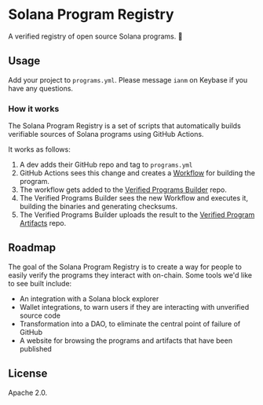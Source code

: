 # Solana Program Registry

A verified registry of open source Solana programs. 🚀

## Usage

Add your project to `programs.yml`. Please message `ianm` on Keybase if you have any questions.

### How it works

The Solana Program Registry is a set of scripts that automatically builds verifiable sources of Solana programs using GitHub Actions.

It works as follows:

1. A dev adds their GitHub repo and tag to `programs.yml`
2. GitHub Actions sees this change and creates a [Workflow](https://docs.github.com/en/actions/learn-github-actions/understanding-github-actions#understanding-the-workflow-file) for building the program.
3. The workflow gets added to the [Verified Programs Builder](https://github.com/DeployDAO/verified-programs-builder) repo.
4. The Verified Programs Builder sees the new Workflow and executes it, building the binaries and generating checksums.
5. The Verified Programs Builder uploads the result to the [Verified Program Artifacts](https://github.com/DeployDAO/verified-program-artifacts) repo.

## Roadmap

The goal of the Solana Program Registry is to create a way for people to easily verify the programs they interact with on-chain. Some tools we'd like to see built include:

- An integration with a Solana block explorer
- Wallet integrations, to warn users if they are interacting with unverified source code
- Transformation into a DAO, to eliminate the central point of failure of GitHub
- A website for browsing the programs and artifacts that have been published

## License

Apache 2.0.
